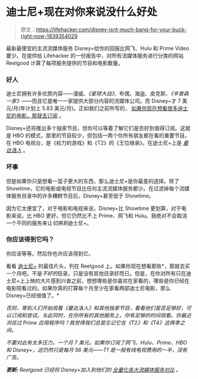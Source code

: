 # 迪士尼+现在对你来说没什么好处

> 原文：<https://lifehacker.com/disney-isnt-much-bang-for-your-buck-right-now-1839354029>

最新最便宜的主流流媒体服务 Disney+给你的回报比网飞、Hulu 和 Prime Video 要少。在提供给 Lifehacker 的一份报告中，对所有流媒体服务进行分类的网站 Reelgood 计算了每项服务提供的节目和电影数量。



### 好人

迪士尼拥有许多优质内容——漫威、*《星球大战》*、布偶、海盗、皮克斯、*《辛普森一家》*——而且它是唯一一家提供大部分内容的流媒体公司。而 Disney+才 7 美元/月(年计划上 5.83 美元/月)。正如我们之前所写的， [如果你现在想看很多迪士尼的电影，那就去订阅](https://lifehacker.com/how-disney-compares-to-netflix-hulu-and-amazon-prime-1837042032) 。

Disney+还将推出多个独家节目，但你可以等着了解它们是否好到值得订阅。这就是 HBO 的模式，那里的节目较少，但包括一两个你所有朋友都在看的重要节目。在 HBO 电视台，是《权力的游戏》和《T2》的《王位继承》。在迪士尼+上是 [*曼达洛人*](https://io9.gizmodo.com/in-the-first-mandalorian-trailer-a-lone-ranger-survive-1834033005) 。

### 坏事

但是如果你只是想看一篮子更大的东西，那么迪士尼+是你最差的选择。除了 Showtime，它的电影或电视节目比任何主流流媒体服务都少。在过滤掉每个流媒体服务目录中的许多糟糕节目后，Disney+甚至低于 Showtime。

因为它太便宜了，对于电影和电视来说，Disney+比 Showtime 更划算，对于电影来说，比 HBO 更好。但它仍然比不上 Prime、网飞和 Hulu。我绝对不会取消一个不同的服务来让*切换到*迪士尼+。

### 你应该得到它吗？

你应该等等。然后你也许应该得到它。

看看 [迪士尼+](https://reelgood.com/curated/disney-plus-preview-us) 的最佳片头，列在 Reelgood 上。如果你现在想看那些*，那就去买一个月吧。不是*不好的*目录。只是没有其他目录好而已。但是，在你对所有只在迪士尼+上上映的大片感到兴奋之前，想想哪些是你喜欢在家看的，哪些是你已经在电影院看过的。如果你真的打算每个月至少在家看两部迪士尼电影，那么 Disney+已经很值了。*

*否则，等到人们开始观看《曼达洛人》和其他独家节目，看看他们是否足够好，可以订阅和尝试。与此同时，在你所有的其他服务上，你有足够的时间观看。你最近浏览过 Prime 应用程序吗？我觉得我们总是忘记它在《T2》和《T4》这两季之间。*

*不要对此有太多压力。一个月 7 美元。如果你订阅了网飞、Hulu、Prime、HBO 和 Disney+，这仍然只是每月 56 美元——T1 是一般有线电视费用的一半，没有广告。* 

***更新:** Reelgood 已经将 Disney+加入到他们的 [全量化各大流媒体服务对比](https://blog.reelgood.com/streaming-showdown-how-streaming-services-stack-up-when-it-comes-to-content) 。*